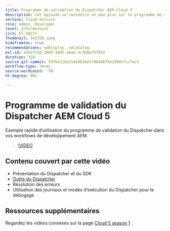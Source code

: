 ```yaml
---
title: Programme de validation du Dispatcher AEM Cloud 5
description: Cet épisode se concentre un peu plus sur le programme de validation du Dispatcher et ses nuances.
version: Cloud Service
role: Admin, Developer
level: Intermediate
jira: KT-10271
thumbnail: 342358.jpeg
hidefromtoc: true
recommendations: noDisplay, noCatalog
exl-id: e95e7530-100d-4495-abae-4c568e7978b3
duration: 310
source-git-commit: 5976e220ac54e901be5f064dbf541d901fccfec5
workflow-type: tm+mt
source-wordcount: '76'
ht-degree: 86%

---
```


# Programme de validation du Dispatcher AEM Cloud 5

Exemple rapide d’utilisation du programme de validation du Dispatcher dans vos workflows de développement AEM.

>[!VIDEO](https://video.tv.adobe.com/v/342358?quality=12&learn=on)

## Contenu couvert par cette vidéo

+ Présentation du Dispatcher et du SDK
+ [Outils du Dispatcher](https://experienceleague.adobe.com/docs/experience-manager-cloud-service/content/implementing/content-delivery/validation-debug.html?lang=fr)
+ Résolution des erreurs
+ Utilisation des journaux et modes d’exécution du Dispatcher pour le débogage

## Ressources supplémentaires

Regardez les vidéos connexes sur la page [Cloud 5 season 1](cloud5-season-1.md) .
